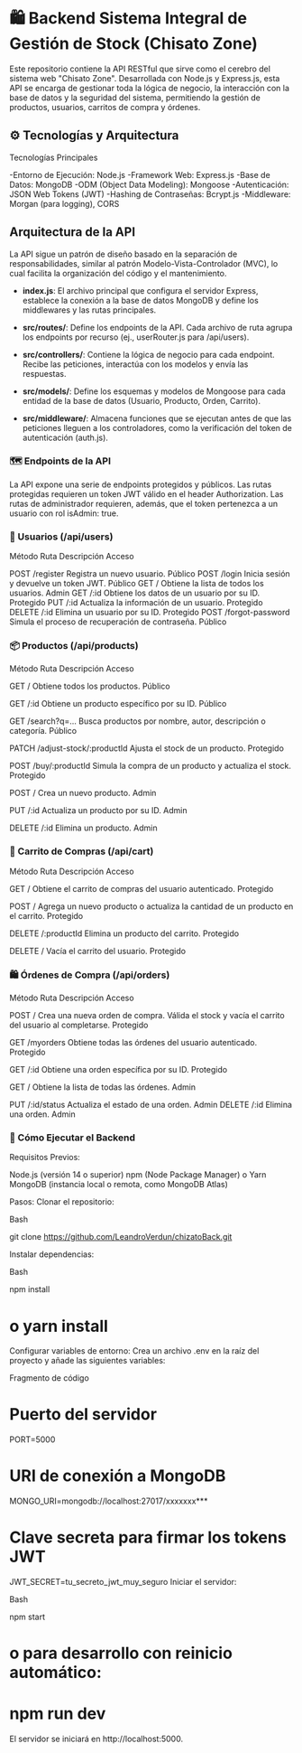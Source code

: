 # 🛍️ Backend Sistema Integral de Gestión de Stock (Chisato Zone)

Este repositorio contiene la API RESTful que sirve como el cerebro del sistema web "Chisato Zone". Desarrollada con Node.js y Express.js, esta API se encarga de gestionar toda la lógica de negocio, la interacción con la base de datos y la seguridad del sistema, permitiendo la gestión de productos, usuarios, carritos de compra y órdenes.

## ⚙️ Tecnologías y Arquitectura

Tecnologías Principales

-Entorno de Ejecución: Node.js
-Framework Web: Express.js
-Base de Datos: MongoDB
-ODM (Object Data Modeling): Mongoose
-Autenticación: JSON Web Tokens (JWT)
-Hashing de Contraseñas: Bcrypt.js
-Middleware: Morgan (para logging), CORS

## Arquitectura de la API

La API sigue un patrón de diseño basado en la separación de responsabilidades, similar al patrón Modelo-Vista-Controlador (MVC), lo cual facilita la organización del código y el mantenimiento.

- **index.js**: El archivo principal que configura el servidor Express, establece la conexión a la base de datos MongoDB y define los middlewares y las rutas principales.

- **src/routes/**: Define los endpoints de la API. Cada archivo de ruta agrupa los endpoints por recurso (ej., userRouter.js para /api/users).

- **src/controllers/**: Contiene la lógica de negocio para cada endpoint. Recibe las peticiones, interactúa con los modelos y envía las respuestas.

- **src/models/**: Define los esquemas y modelos de Mongoose para cada entidad de la base de datos (Usuario, Producto, Orden, Carrito).

- **src/middleware/**: Almacena funciones que se ejecutan antes de que las peticiones lleguen a los controladores, como la verificación del token de autenticación (auth.js).

### 🗺️ Endpoints de la API

La API expone una serie de endpoints protegidos y públicos. Las rutas protegidas requieren un token JWT válido en el header Authorization. Las rutas de administrador requieren, además, que el token pertenezca a un usuario con rol isAdmin: true.

### 👤 Usuarios (/api/users)

Método Ruta Descripción Acceso

POST /register Registra un nuevo usuario. Público
POST /login Inicia sesión y devuelve un token JWT. Público
GET / Obtiene la lista de todos los usuarios. Admin
GET /:id Obtiene los datos de un usuario por su ID. Protegido
PUT /:id Actualiza la información de un usuario. Protegido
DELETE /:id Elimina un usuario por su ID. Protegido
POST /forgot-password Simula el proceso de recuperación de contraseña. Público

### 📦 Productos (/api/products)

Método Ruta Descripción Acceso

GET / Obtiene todos los productos. Público

GET /:id Obtiene un producto específico por su ID. Público

GET /search?q=... Busca productos por nombre, autor, descripción o categoría. Público

PATCH /adjust-stock/:productId Ajusta el stock de un producto. Protegido

POST /buy/:productId Simula la compra de un producto y actualiza el stock. Protegido

POST / Crea un nuevo producto. Admin

PUT /:id Actualiza un producto por su ID. Admin

DELETE /:id Elimina un producto.
Admin

### 🛒 Carrito de Compras (/api/cart)

Método Ruta Descripción Acceso

GET / Obtiene el carrito de compras del usuario autenticado. Protegido

POST / Agrega un nuevo producto o actualiza la cantidad de un producto en el carrito. Protegido

DELETE /:productId Elimina un producto del carrito. Protegido

DELETE / Vacía el carrito del usuario. Protegido

### 🛍️ Órdenes de Compra (/api/orders)

Método Ruta Descripción
Acceso

POST / Crea una nueva orden de compra. Válida el stock y vacía el carrito del usuario al completarse. Protegido

GET /myorders Obtiene todas las órdenes del usuario autenticado. Protegido

GET /:id Obtiene una orden específica por su ID. Protegido

GET / Obtiene la lista de todas las órdenes. Admin

PUT /:id/status Actualiza el estado de una orden. Admin
DELETE /:id Elimina una orden. Admin

### 🚀 Cómo Ejecutar el Backend

Requisitos Previos:

Node.js (versión 14 o superior)
npm (Node Package Manager) o Yarn
MongoDB (instancia local o remota, como MongoDB Atlas)

Pasos:
Clonar el repositorio:

Bash

git clone <https://github.com/LeandroVerdun/chizatoBack.git>

Instalar dependencias:

Bash

npm install

# o yarn install

Configurar variables de entorno:
Crea un archivo .env en la raíz del proyecto y añade las siguientes variables:

Fragmento de código

# Puerto del servidor

PORT=5000

# URI de conexión a MongoDB

MONGO_URI=mongodb://localhost:27017/xxxxxxx\*\*\*

# Clave secreta para firmar los tokens JWT

JWT_SECRET=tu_secreto_jwt_muy_seguro
Iniciar el servidor:

Bash

npm start

# o para desarrollo con reinicio automático:

# npm run dev

El servidor se iniciará en http://localhost:5000.
